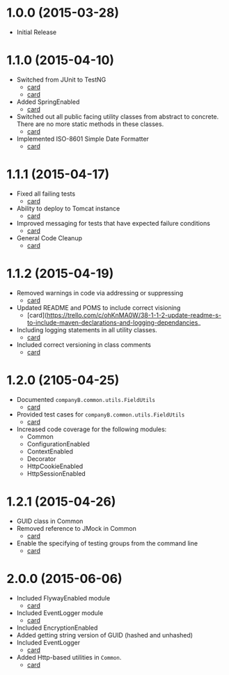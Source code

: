 # 1.0.0 (2015-03-28)
*   Initial Release

# 1.1.0 (2015-04-10)
*   Switched from JUnit to TestNG
    *   [card](https://trello.com/c/quibF3jl/2-1-1-0-switch-to-testng-in-core-pom)
    *   [card](https://trello.com/c/OQ9m31GK/3-1-1-0-make-sure-that-all-test-classes-are-test-groups-unit)
*   Added SpringEnabled
    *   [card](https://trello.com/c/U1jDDfxd/29-1-1-1-switch-all-common-utility-classes-from-abstract-to-beans)
*   Switched out all public facing utility classes from abstract to concrete. There are no more static methods in these classes.
    *   [card](https://trello.com/c/U1jDDfxd/29-1-1-1-switch-all-common-utility-classes-from-abstract-to-beans)
*   Implemented ISO-8601 Simple Date Formatter
    *   [card](https://trello.com/c/kvi9st1N/1-1-1-0-implement-default-simpledateformatter-that-returns-date-string-in-iso-8601-format)

# 1.1.1 (2015-04-17)
*   Fixed all failing tests
    *   [card](https://trello.com/c/VmbfZ7TH/22-1-1-1-fix-failing-tests)
*   Ability to deploy to Tomcat instance
    *   [card](https://trello.com/c/X0gubdWw/30-1-1-1-tomcat-7-maven-plugin)
*  Improved messaging for tests that have expected failure conditions
    *   [card](https://trello.com/c/FDK2TynQ/31-1-1-1-common-error-messages-in-validate-statements)
*   General Code Cleanup
    *   [card](https://trello.com/c/rrMkCO6n/35-1-1-1-code-cleanup)

# 1.1.2 (2015-04-19)
*   Removed warnings in code via addressing or suppressing
    *   [card](https://trello.com/c/Udkrgt1S/37-2-0-1-remove-warnings-either-via-fix-or-supression)
*   Updated README and POMS to include correct visioning
    *   [card](https://trello.com/c/ohKnMA0W/38-1-1-2-update-readme-s-to-include-maven-declarations-and-logging-dependancies_
*   Including logging statements in all utility classes.
    *   [card](https://trello.com/c/DK2BsxYa/36-1-1-2-include-logging-statements-in-all-utility-classes)
*   Included correct versioning in class comments
    *   [card](https://trello.com/c/AxTW35h0/40-1-1-2-correct-versioning-numbers-in-class-comments)

# 1.2.0 (2105-04-25)
*   Documented `companyB.common.utils.FieldUtils`
    *   [card](https://trello.com/c/s6PI3ccs/41-1-2-0-document-and-test-fieldutils)
*   Provided test cases for `companyB.common.utils.FieldUtils`
    *   [card](https://trello.com/c/s6PI3ccs/41-1-2-0-document-and-test-fieldutils)
*   Increased code coverage for the following modules:
    *   Common
    *   ConfigurationEnabled
    *   ContextEnabled
    *   Decorator
    *   HttpCookieEnabled
    *   HttpSessionEnabled

# 1.2.1 (2015-04-26)
*   GUID class in Common
*   Removed reference to JMock in Common
    *   [card](https://trello.com/c/5adpgRDb/39-1-2-1-switch-to-easymock-in-common)
*   Enable the specifying of testing groups from the command line
    *   [card](https://trello.com/c/1RiSTkSF/20-1-2-1-enable-passing-of-test-groups-from-command-line)

# 2.0.0 (2015-06-06)
*   Included FlywayEnabled module
    *   [card](https://trello.com/c/tiiouco9/18-2-0-include-flywayenabled)
*   Included EventLogger module
    *   [card](https://trello.com/c/XY3PugLH/17-2-0-include-eventlogger)
*   Included EncryptionEnabled
*   Added getting string version of GUID (hashed and unhashed)
*   Included EventLogger
    *   [card](https://trello.com/c/8vyBhM6F/27-eventlogger-2-0-implement-postbeanprocessor-postprocessbeforeinitialization)
*   Added Http-based utilities in `Common`.
    *   [card](https://trello.com/c/GaYCINQW/46-common-2-0-add-httpservletutils)
